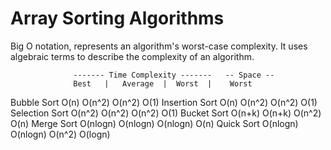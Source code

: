 # Array Sorting Algorithms

Big O notation, represents an algorithm's worst-case complexity. 
It uses algebraic terms to describe the complexity of an algorithm.

			      ------- Time Complexity -------   -- Space --
                  Best   |   Average  |  Worst  |    Worst
Bubble Sort       O(n)      O(n^2)      O(n^2)        O(1)
Insertion Sort    O(n)      O(n^2)      O(n^2)        O(1)
Selection Sort    O(n^2)    O(n^2)      O(n^2)        O(1)
Bucket Sort       O(n+k)    O(n+k)      O(n^2)        O(n)
Merge Sort       O(nlogn)  O(nlogn)    O(nlogn)       O(n)
Quick Sort       O(nlogn)  O(nlogn)     O(n^2)       O(logn)